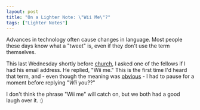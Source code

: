 ```yaml
---
layout: post
title: "On a Lighter Note: \"Wii Me\"?"
tags: ["Lighter Notes"]
---
```



Advances in technology often cause changes in language. Most people these days know what a "tweet" is, even if they don't use the term themselves.





This last Wednesday shortly before [church](http://www.landmarkbaptist.ws/), I asked one of the fellows if I had his email address. He replied, "Wii me." This is the first time I'd heard that term, and - even though the meaning was [obvious](http://en.wikipedia.org/wiki/Wii_Menu#Message_Board) - I had to pause for a moment before replying "_Wii_ you??"





I don't think the phrase "Wii me" will catch on, but we both had a good laugh over it. :)

